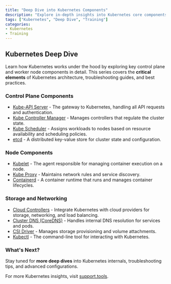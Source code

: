 ```yaml
---
title: "Deep Dive into Kubernetes Components"
description: "Explore in-depth insights into Kubernetes core components, their roles, architecture, and best practices."
tags: ["Kubernetes", "Deep Dive", "Training"]
categories:
- Kubernetes
- Training
---
```


## Kubernetes Deep Dive

Learn how Kubernetes works under the hood by exploring key control plane and worker node components in detail. This series covers the **critical elements** of Kubernetes architecture, troubleshooting guides, and best practices.

### Control Plane Components
- [Kube-API Server](/training/kubernetes-deep-dive/kube-apiserver/) - The gateway to Kubernetes, handling all API requests and authentication.
- [Kube Controller Manager](/training/kubernetes-deep-dive/kube-controller-manager/) - Manages controllers that regulate the cluster state.
- [Kube Scheduler](/training/kubernetes-deep-dive/kube-scheduler/) - Assigns workloads to nodes based on resource availability and scheduling policies.
- [etcd](/training/kubernetes-deep-dive/etcd/) - A distributed key-value store for cluster state and configuration.

### Node Components
- [Kubelet](/training/kubernetes-deep-dive/kubelet/) - The agent responsible for managing container execution on a node.
- [Kube Proxy](/training/kubernetes-deep-dive/kube-proxy/) - Maintains network rules and service discovery.
- [Containerd](/training/kubernetes-deep-dive/containerd/) - A container runtime that runs and manages container lifecycles.

### Storage and Networking
- [Cloud Controllers](/training/kubernetes-deep-dive/cloud-controllers/) - Integrate Kubernetes with cloud providers for storage, networking, and load balancing.
- [Cluster DNS (CoreDNS)](/training/kubernetes-deep-dive/cluster-dns-coredns/) - Handles internal DNS resolution for services and pods.
- [CSI Driver](/training/kubernetes-deep-dive/csi-driver/) - Manages storage provisioning and volume attachments.
- [Kubectl](/training/kubernetes-deep-dive/kubectl/) - The command-line tool for interacting with Kubernetes.

### What's Next?
Stay tuned for **more deep dives** into Kubernetes internals, troubleshooting tips, and advanced configurations.

For more Kubernetes insights, visit [support.tools](https://support.tools).

